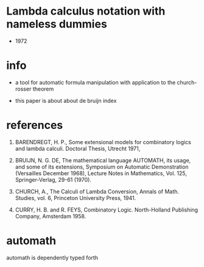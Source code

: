 # Lambda calculus notation with nameless dummies

- 1972

# info

- a tool for automatic formula manipulation
  with application to the church-rosser theorem

- this paper is about about de bruijn index

# references

1. BARENDREGT, H. P.,
   Some extensional  models for combinatory  logics and lambda calculi.
   Doctoral Thesis, Utrecht 1971,

2. BRUIJN, N. G. DE,
   The mathematical language AUTOMATH, its usage, and some of its extensions,
   Symposium on Automatic Demonstration
   (Versailles December 1968), Lecture Notes in Mathematics, Vol. 125, Springer-Verlag, 29-61 (1970).

3. CHURCH, A.,
   The Calculi of Lambda Conversion,
   Annals of Math. Studies, vol. 6,
   Princeton University Press, 1941.

4. CURRY, H. B. and R. FEYS,
   Combinatory Logic.
   North-Holland Publishing Company, Amsterdam 1958.

# automath

automath is dependently typed forth
